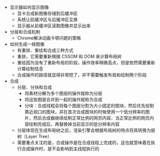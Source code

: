 - 显示器如何显示图像
	- 显卡合成新图像存储到后缓冲区
	- 系统让前缓冲区与后缓冲区互换
	- 显示器从前缓冲区读取图像并显示出来
- 分层和合成机制
	- Chrome解决动画卡顿问题的策略
- 如何生成一帧图像
	- 有重排、重绘和合成三种方式
	- 重排，它需要重新根据 CSSOM 和 DOM 来计算布局树
	- 重绘因为没有了重新布局的阶段，操作效率稍微高点，但是依然需要重新计算绘制信息
	- 合成操作的路径就显得非常短了，并不需要触发布局和绘制两个阶段
- 合成
	- 分层、分块和合成
		- 将素材分解为多个图层的操作就称为分层
		- 将这些图层合并到一起的操作就称为合成
		- 分块：合成线程会将每个图层分割为大小固定的图块，然后优先绘制靠近视口的图块，并在首次合成图块的时候使用一个低分辨率的图片，然后合成器继续绘制正常比例的网页内容，当正常比例的网页内容绘制完成后，再替换掉当前显示的低分辨率内容
	- 分层体现在生成布局树之后，渲染引擎会根据布局树的特点将其转换为层树（Layer Tree）
	- 需要重点关注的是，合成操作是在合成线程上完成的，这也就意味着在执行合成操作时，是不会影响到主线程执行的